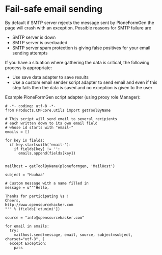 # Fail-safe email sending

By default if SMTP server rejects the message sent by PloneFormGen
the page will crash with an exception. Possible reasons for SMTP failure are

- SMTP server is down
- SMTP server is overloaded
- SMTP server spam protection is giving false positives for your email sending attempts

If you have a situation where gathering the data is critical,
the following process is appropriate:

- Use save data adapter to save results
- Use a custom email sender script adapter to send email and even if this
  step fails then the data is saved and no exception is given to the user

Example PloneFormGen script adapter (using proxy role Manager):

```
# -*- coding: utf-8 -*-
from Products.CMFCore.utils import getToolByName

# This script will send email to several recipients
# each written down to its own email field
# whose id starts with "email-"
emails = []

for key in fields:
  if key.startswith('email-'):
    if fields[key] != '':
      emails.append(fields[key])


mailhost = getToolByName(ploneformgen, 'MailHost')

subject = "Huuhaa"

# Custom message with a name filled in
message = u"""Hello,

Thanks for participating %s !
Cheers,
http://www.opensourcehacker.com
""" % (fields['etunimi'])

source = "info@opensourcehacker.com"

for email in emails:
  try:
    mailhost.send(message, email, source, subject=subject, charset="utf-8", )
  except Exception:
    pass
```
